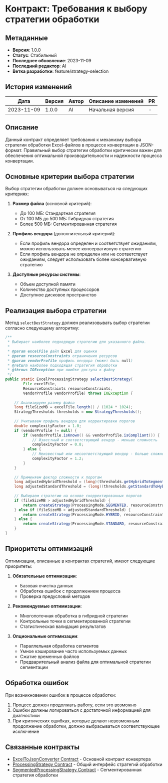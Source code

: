 # Контракт: Требования к выбору стратегии обработки

## Метаданные
- **Версия**: 1.0.0
- **Статус**: Стабильный
- **Последнее обновление**: 2023-11-09
- **Последний редактор**: AI
- **Ветка разработки**: feature/strategy-selection

## История изменений
| Дата | Версия | Автор | Описание изменений | PR |
|------|--------|-------|-------------------|-----|
| 2023-11-09 | 1.0.0 | AI | Начальная версия | - |

## Описание
Данный контракт определяет требования к механизму выбора стратегии обработки Excel-файлов в процессе конвертации в JSON-формат. Правильный выбор стратегии обработки критически важен для обеспечения оптимальной производительности и надежности процесса конвертации.

## Основные критерии выбора стратегии

Выбор стратегии обработки должен основываться на следующих критериях:

1. **Размер файла** (основной критерий):
   - До 100 МБ: Стандартная стратегия
   - От 100 МБ до 500 МБ: Гибридная стратегия
   - Более 500 МБ: Сегментированная стратегия

2. **Профиль вендора** (дополнительный критерий):
   - Если профиль вендора определен и соответствует ожиданиям, можно использовать менее консервативную стратегию
   - Если профиль вендора не определен или не соответствует ожиданиям, следует использовать более консервативную стратегию

3. **Доступные ресурсы системы**:
   - Объем доступной памяти
   - Количество доступных процессоров
   - Доступное дисковое пространство

## Реализация выбора стратегии

Метод `selectBestStrategy` должен реализовывать выбор стратегии согласно следующему алгоритму:

```java
/**
 * Выбирает наиболее подходящую стратегию для указанного файла.
 *
 * @param excelFile файл Excel для оценки
 * @param resourceConstraints ограничения ресурсов
 * @param vendorProfile профиль вендора (может быть null)
 * @return наиболее подходящая стратегия обработки
 * @throws IOException при ошибке доступа к файлу
 */
public static ExcelProcessingStrategy selectBestStrategy(
        File excelFile, 
        ResourceConstraints resourceConstraints,
        VendorProfile vendorProfile) throws IOException {
    
    // Анализируем размер файла
    long fileSizeMB = excelFile.length() / (1024 * 1024);
    StrategyThresholds thresholds = new StrategyThresholds();
    
    // Учитываем профиль вендора для корректировки порогов
    double complexityFactor = 1.0;
    if (vendorProfile != null) {
        if (vendorProfile.isKnown() && vendorProfile.isCompliant()) {
            // Известный и соответствующий вендор - меньше сложность
            complexityFactor = 0.8;
        } else {
            // Неизвестный или несоответствующий вендор - больше сложность
            complexityFactor = 1.2;
        }
    }
    
    // Применяем фактор сложности к порогам
    long adjustedHybridThreshold = (long)(thresholds.getHybridToSegmentedMB() * complexityFactor);
    long adjustedStandardThreshold = (long)(thresholds.getStandardToHybridMB() * complexityFactor);
    
    // Выбираем стратегию на основе скорректированных порогов
    if (fileSizeMB > adjustedHybridThreshold) {
        return createStrategy(ProcessingMode.SEGMENTED, resourceConstraints);
    } else if (fileSizeMB > adjustedStandardThreshold) {
        return createStrategy(ProcessingMode.HYBRID, resourceConstraints);
    } else {
        return createStrategy(ProcessingMode.STANDARD, resourceConstraints);
    }
}
```

## Приоритеты оптимизаций

Оптимизации, описанные в контрактах стратегий, имеют следующие приоритеты:

1. **Обязательные оптимизации**:
   - Базовая очистка данных
   - Обработка ошибок с продолжением процесса
   - Проверка предусловий методов

2. **Рекомендуемые оптимизации**:
   - Многопоточная обработка в гибридной стратегии
   - Контрольные точки в сегментированной стратегии
   - Статистическая валидация результатов

3. **Опциональные оптимизации**:
   - Параллельная обработка сегментов
   - Умное кэширование часто используемых данных
   - Сжатие временных файлов
   - Предварительный анализ файла для оптимальной стратегии сегментации

## Обработка ошибок

При возникновении ошибок в процессе обработки:

1. Процесс должен продолжать работу, если это возможно
2. Ошибки должны логироваться с достаточной информацией для диагностики
3. При критических ошибках, которые делают невозможным продолжение обработки, должно выбрасываться соответствующее исключение

## Связанные контракты
- [ExcelToJsonConverter Contract](./excel-to-json-converter.md) - Основной контракт конвертера
- [ProcessingStrategy Contract](./processing-strategy.md) - Общий интерфейс стратегий обработки
- [SegmentedProcessingStrategy Contract](./segmented-excel-converter.md) - Сегментированная стратегия обработки
